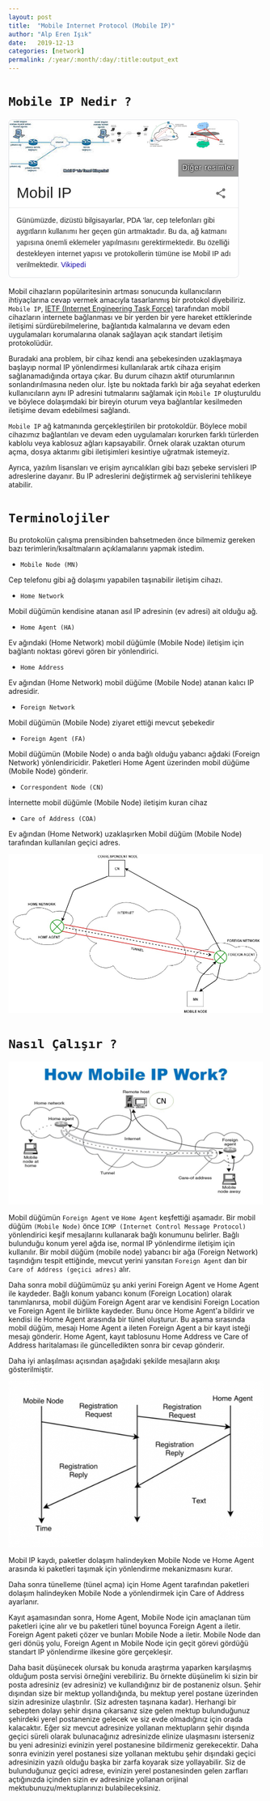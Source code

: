 ```yaml
---
layout: post
title:  "Mobile Internet Protocol (Mobile IP)"
author: "Alp Eren Işık"
date:   2019-12-13
categories: [network]
permalink: /:year/:month/:day/:title:output_ext
---
```

# `Mobile IP Nedir ?`

![Mobil IP](/static/img/posts/mobile-ip/mobil_ip.png)

Mobil cihazların popülaritesinin artması sonucunda kullanıcıların  ihtiyaçlarına cevap vermek amacıyla tasarlanmış bir protokol diyebiliriz. `Mobile IP`, [IETF (Internet Engineering Task Force)](https://ietf.org/) tarafından mobil cihazların internete bağlanması ve bir yerden bir yere hareket ettiklerinde iletişimi sürdürebilmelerine, bağlantıda kalmalarına ve devam eden uygulamaları korumalarına olanak sağlayan açık standart iletişim protokolüdür.

Buradaki ana problem, bir cihaz kendi ana şebekesinden uzaklaşmaya başlayıp normal IP yönlendirmesi kullanılarak artık cihaza erişim sağlanamadığında ortaya çıkar. Bu durum cihazın aktif oturumlarının sonlandırılmasına neden olur. İşte bu noktada farklı bir ağa seyahat ederken kullanıcıların aynı IP adresini tutmalarını sağlamak için `Mobile IP` oluşturuldu ve böylece dolaşımdaki bir bireyin oturum veya bağlantılar kesilmeden iletişime devam edebilmesi sağlandı.

`Mobile IP` ağ katmanında gerçekleştirilen bir protokoldür. Böylece mobil cihazımız bağlantıları ve devam eden uygulamaları korurken farklı türlerden kablolu veya kablosuz ağları kapsayabilir. Örnek olarak uzaktan oturum açma, dosya aktarımı gibi iletişimleri kesintiye uğratmak istemeyiz.

Ayrıca, yazılım lisansları ve erişim ayrıcalıkları gibi bazı şebeke servisleri IP adreslerine dayanır. Bu IP adreslerini değiştirmek ağ servislerini tehlikeye atabilir.

# `Terminolojiler`
Bu protokolün çalışma prensibinden bahsetmeden önce bilmemiz gereken bazı terimlerin/kısaltmaların açıklamalarını yapmak istedim.
- `Mobile Node (MN)`

Cep telefonu gibi ağ dolaşımı yapabilen taşınabilir iletişim cihazı.

- `Home Network`

Mobil düğümün kendisine atanan asıl IP adresinin (ev adresi) ait olduğu ağ.

- `Home Agent (HA)`

Ev ağındaki (Home Network) mobil düğümle (Mobile Node) iletişim için bağlantı noktası görevi gören bir yönlendirici.

- `Home Address`

Ev ağından (Home Network) mobil düğüme (Mobile Node) atanan kalıcı IP adresidir.

- `Foreign Network`

Mobil düğümün (Mobile Node) ziyaret ettiği mevcut şebekedir

- `Foreign Agent (FA)`

Mobil düğümün (Mobile Node) o anda bağlı olduğu yabancı ağdaki (Foreign Network) yönlendiricidir. Paketleri Home Agent üzerinden mobil düğüme (Mobile Node) gönderir.

- `Correspondent Node (CN)`

İnternette mobil düğümle (Mobile Node) iletişim kuran cihaz

- `Care of Address (COA)`

Ev ağından (Home Network) uzaklaşırken Mobil düğüm (Mobile Node) tarafından kullanılan geçici adres.

![Mobil IP](/static/img/posts/mobile-ip/terminologies.jpg)

# `Nasıl Çalışır ?`

![Mobil IP](/static/img/posts/mobile-ip/schema.jpg)

Mobil düğümün  `Foreign Agent` ve `Home Agent` keşfettiği aşamadır. Bir mobil düğüm `(Mobile Node)` önce `ICMP (Internet Control Message Protocol)` yönlendirici keşif mesajlarını kullanarak bağlı konumunu belirler. Bağlı bulunduğu konum yerel ağda ise, normal IP yönlendirme iletişim için kullanılır. Bir mobil düğüm (mobile node) yabancı bir ağa (Foreign Network) taşındığını tespit ettiğinde, mevcut yerini yansıtan `Foreign Agent` dan bir `Care of Address (geçici adres)` alır.

Daha sonra mobil düğümümüz şu anki yerini Foreign Agent ve Home Agent ile kaydeder. Bağlı konum yabancı konum (Foreign Location) olarak tanımlanırsa, mobil düğüm Foreign Agent arar ve kendisini Foreign Location ve Foreign Agent ile birlikte kaydeder. Bunu önce Home Agent'a bildirir ve kendisi ile Home Agent arasında bir tünel oluşturur. Bu aşama sırasında mobil düğüm, mesajı Home Agent a ileten Foreign Agent a bir kayıt isteği mesajı gönderir. Home Agent, kayıt tablosunu Home Address ve Care of Address haritalaması ile güncelledikten sonra bir cevap gönderir.

Daha iyi anlaşılması açısından aşağıdaki şekilde mesajların akışı gösterilmiştir.

![Mobil IP](/static/img/posts/mobile-ip/mobile_network.jpg)

Mobil IP kaydı, paketler dolaşım halindeyken Mobile Node ve Home Agent arasında ki paketleri taşımak için yönlendirme mekanizmasını kurar.

Daha sonra tünelleme (tünel açma) için Home Agent tarafından paketleri dolaşım halindeyken Mobile Node a yönlendirmek için Care of Address ayarlanır.

Kayıt aşamasından sonra, Home Agent, Mobile Node için amaçlanan tüm paketleri içine alır ve bu paketleri tünel boyunca Foreign Agent a iletir. Foreign Agent paketi çözer ve bunları Mobile Node a iletir. Mobile Node dan geri dönüş yolu, Foreign Agent ın Mobile Node için geçit görevi gördüğü standart IP yönlendirme ilkesine göre gerçekleşir.


Daha basit düşünecek olursak bu konuda araştırma yaparken karşılaşmış olduğum posta servisi örneğini verebiliriz. Bu örnekte düşünelim ki sizin bir posta adresiniz (ev adresiniz) ve kullandığınız bir de postaneniz olsun. Şehir dışından size bir mektup yollandığında, bu mektup yerel postane üzerinden sizin adresinize ulaştırılır. (Siz adresten taşınana kadar). Herhangi bir sebepten dolayı şehir dışına çıkarsanız size gelen mektup bulunduğunuz şehirdeki yerel postanenize gelecek ve siz evde olmadığınız için orada kalacaktır. Eğer siz mevcut adresinize yollanan mektupların şehir dışında geçici süreli olarak bulunacağınız adresinizde elinize ulaşmasını isterseniz bu yeni adresinizi evinizin yerel postanesine bildirmeniz gerekecektir. Daha sonra evinizin yerel postanesi size yollanan mektubu şehir dışındaki geçici adresinizin yazılı olduğu başka bir zarfa koyarak size yollayabilir. Siz de bulunduğunuz geçici adrese, evinizin yerel postanesinden gelen zarfları açtığınızda içinden sizin ev adresinize yollanan orijinal mektubunuzu/mektuplarınızı bulabileceksiniz.
